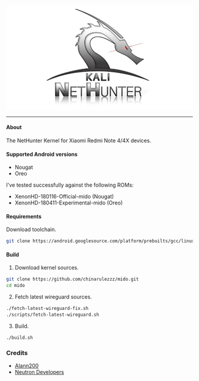 <p align="center">
 <img alt="nethunter-logo"
      src="https://raw.githubusercontent.com/chinarulezzz/mido/master/nethunter-logo.png"/>
</p>

---

#### About

The NetHunter Kernel for Xiaomi Redmi Note 4/4X devices.

#### Supported Android versions

- Nougat
- Oreo

I've tested successfully against the following ROMs:

- XenonHD-180116-Official-mido (Nougat)
- XenonHD-180411-Experimental-mido (Oreo)

#### Requirements

Download toolchain.

```bash
git clone https://android.googlesource.com/platform/prebuilts/gcc/linux-x86/aarch64/aarch64-linux-android-4.9 -b nougat-release toolchain64
```

#### Build

1. Download kernel sources.

```bash
git clone https://github.com/chinarulezzz/mido.git
cd mido
```

2. Fetch latest wireguard sources.

```bash
./fetch-latest-wireguard-fix.sh
./scripts/fetch-latest-wireguard.sh
```

3. Build.

```bash
./build.sh
```

### Credits

- [Alann200](https://github.com/Alann200)
- [Neutron Developers](https://github.com/NeutronDevelopers/mido)
